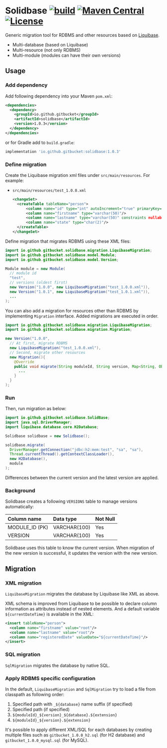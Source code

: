 # Solidbase [![build](https://github.com/gitbucket/solidbase/workflows/build/badge.svg?branch=master)](https://github.com/gitbucket/solidbase/actions?query=workflow%3Abuild+branch%3Amaster) [![Maven Central](https://maven-badges.herokuapp.com/maven-central/io.github.gitbucket/solidbase/badge.svg)](https://maven-badges.herokuapp.com/maven-central/io.github.gitbucket/solidbase) [![License](https://img.shields.io/badge/License-Apache%202.0-blue.svg)](https://github.com/gitbucket/solidbase/blob/master/LICENSE)

Generic migration tool for RDBMS and other resources based on [Liquibase](http://www.liquibase.org/).

- Multi-database (based on Liquibase)
- Multi-resource (not only RDBMS)
- Multi-module (modules can have their own versions)

## Usage

### Add dependency

Add following dependency into your Maven `pom.xml`:

```xml
<dependencies>
  <dependency>
    <groupId>io.github.gitbucket</groupId>
    <artifactId>solidbase</artifactId>
    <version>1.0.3</version>
  </dependency>
</dependencies>
```
or for Gradle add to `build.gradle`:
```groovy
implementation 'io.github.gitbucket:solidbase:1.0.3'
```
### Define migration

Create the Liquibase migration xml files under `src/main/resources`. For example:

- `src/main/resources/test_1.0.0.xml`

  ```xml
  <changeSet>
    <createTable tableName="person">
        <column name="id" type="int" autoIncrement="true" primaryKey="true" nullable="false"/>
        <column name="firstname" type="varchar(50)"/>
        <column name="lastname" type="varchar(50)" constraints nullable="false"/>
        <column name="state" type="char(2)"/>
    </createTable>
  </changeSet>
  ```

Define migration that migrates RDBMS using these XML files:

```java
import io.github.gitbucket.solidbase.migration.LiquibaseMigration;
import io.github.gitbucket.solidbase.model.Module;
import io.github.gitbucket.solidbase.model.Version;

Module module = new Module(
  // module id
  "test",
  // versions (oldest first)
  new Version("1.0.0", new LiquibaseMigration("test_1.0.0.xml")),
  new Version("1.0.1", new LiquibaseMigration("test_1.0.1.xml")),
  ...
);
```

You can also add a migration for resources other than RDBMS by implementing `Migration` interface. 
Added migrations are executed in order.

```java
import io.github.gitbucket.solidbase.migration.LiquibaseMigration;
import io.github.gitbucket.solidbase.migration.Migration;

new Version("1.0.0",
  // At first, migrate RDBMS
  new LiquibaseMigration("test_1.0.0.xml"),
  // Second, migrate other resources
  new Migration(){
    @Override
    public void migrate(String moduleId, String version, Map<String, Object> context) throws Exception {
      ...
    }
  }
);
```

### Run

Then, run migration as below:

```java
import io.github.gitbucket.solidbase.SolidBase;
import java.sql.DriverManager;
import liquibase.database.core.H2Database;

Solidbase solidbase = new Solidbase();

solidbase.migrate(
  DriverManager.getConnection("jdbc:h2:mem:test", "sa", "sa"),
  Thread.currentThread().getContextClassLoader(),
  new H2Database(),
  module
);
```

Differences between the current version and the latest version are applied.

### Background

Solidbase creates a following `VERSIONS` table to manage versions automatically:

Column name    | Data type    | Not Null
:--------------|:-------------|:---------
MODULE_ID (PK) | VARCHAR(100) | Yes
VERSION        | VARCHAR(100) | Yes

Solidbase uses this table to know the current version. When migration of the new version is successful, it updates the version with the new version.

## Migration

### XML migration

`LiquibaseMigration` migrates the database by Liquibase like XML as above.

XML schema is improved from Liquibase to be possible to declare column information as attributes instead of nested elements. And a default variable `${currentDateTime}` is available in the XML:

```xml
<insert tableName="person">
  <column name="firstname" value="root"/>
  <column name="lastname" value="root"/>
  <column name="registeredDate" valueDate="${currentDateTime}"/>
</insert>
```

### SQL migration

`SqlMigration` migrates the database by native SQL.

### Apply RDBMS specific configuration
In the default, `LiquibaseMigration` and `SqlMigration` try to load a file from classpath as following order:

1. Specified path with `_${database}` name suffix (if specified)
2. Specified path (if specified)
3. `${moduleId}_${version}_${database}.${extension}`
4. `${moduleId}_${version}.${extension}`

It's possible to apply different XML/SQL for each databases by creating multiple files such as `gitbucket_1.0.0_h2.sql` (for H2 database) and `gitbucket_1.0.0_mysql.sql` (for MySQL).
